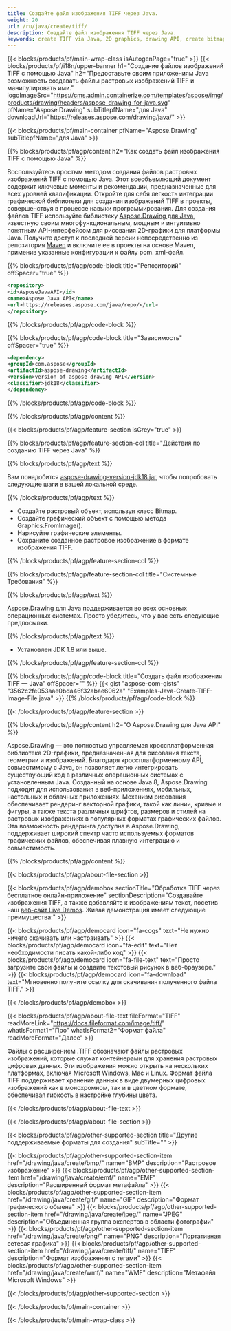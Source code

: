 ```yaml
---
title: Создайте файл изображения TIFF через Java.
weight: 20
url: /ru/java/create/tiff/
description: Создайте файл изображения TIFF через Java.
keywords: create TIFF via Java, 2D graphics, drawing API, create bitmap in Java, Drawing для Java, save bitmap, save TIFF image, cross-platform 2D graphic library, Bitmap class, vector graphics drawing, draw text, rendering raster images, TIFF image file
---
```


{{< blocks/products/pf/main-wrap-class isAutogenPage="true" >}}
{{< blocks/products/pf/i18n/upper-banner h1="Создание файлов изображений TIFF с помощью Java" h2="Предоставьте своим приложениям Java возможность создавать файлы растровых изображений TIFF и манипулировать ими." logoImageSrc="https://cms.admin.containerize.com/templates/aspose/img/products/drawing/headers/aspose_drawing-for-java.svg" pfName="Aspose.Drawing" subTitlepfName="для Java" downloadUrl="https://releases.aspose.com/drawing/java/" >}}

{{< blocks/products/pf/main-container pfName="Aspose.Drawing" subTitlepfName="для Java" >}}


{{% blocks/products/pf/agp/content h2="Как создать файл изображения TIFF с помощью Java" %}}

Воспользуйтесь простым методом создания файлов растровых изображений TIFF с помощью Java. Этот всеобъемлющий документ содержит ключевые моменты и рекомендации, предназначенные для всех уровней квалификации. Откройте для себя легкость интеграции графической библиотеки для создания изображений TIFF в проекты, совершенствуя в процессе навыки программирования. Для создания файлов TIFF используйте библиотеку [Aspose.Drawing для Java](https://products.aspose.com/drawing/java), известную своим многофункциональным, мощным и интуитивно понятным API-интерфейсом для рисования 2D-графики для платформы Java. Получите доступ к последней версии непосредственно из репозитория [Maven](https://releases.aspose.com/java/repo/com/aspose/aspose-drawing/) и включите ее в проекты на основе Maven, применив указанные конфигурации к файлу pom. xml-файл.

{{% blocks/products/pf/agp/code-block title="Репозиторий" offSpacer="true" %}}

```xml
<repository>
<id>AsposeJavaAPI</id>
<name>Aspose Java API</name>
<url>https://releases.aspose.com/java/repo/</url>
</repository>
```

{{% /blocks/products/pf/agp/code-block %}}

{{% blocks/products/pf/agp/code-block title="Зависимость" offSpacer="true" %}}

```xml
<dependency>
<groupId>com.aspose</groupId>
<artifactId>aspose-drawing</artifactId>
<version>version of aspose-drawing API</version>
<classifier>jdk18</classifier>
</dependency>
```

{{% /blocks/products/pf/agp/code-block %}}

{{% /blocks/products/pf/agp/content %}}


{{< blocks/products/pf/agp/feature-section isGrey="true" >}}

{{% blocks/products/pf/agp/feature-section-col title="Действия по созданию TIFF через Java" %}}

{{% blocks/products/pf/agp/text %}}

Вам понадобится [aspose-drawing-version-jdk18.jar](https://releases.aspose.com/drawing/java/), чтобы попробовать следующие шаги в вашей локальной среде.

{{% /blocks/products/pf/agp/text %}}

+ Создайте растровый объект, используя класс Bitmap.
+ Создайте графический объект с помощью метода Graphics.FromImage().
+ Нарисуйте графические элементы.
+ Сохраните созданное растровое изображение в формате изображения TIFF.

{{% /blocks/products/pf/agp/feature-section-col %}}

{{% blocks/products/pf/agp/feature-section-col title="Системные Требования" %}}

{{% blocks/products/pf/agp/text %}}

Aspose.Drawing для Java поддерживается во всех основных операционных системах. Просто убедитесь, что у вас есть следующие предпосылки.

{{% /blocks/products/pf/agp/text %}}

- Установлен JDK 1.8 или выше.

{{% /blocks/products/pf/agp/feature-section-col %}}

{{% blocks/products/pf/agp/code-block title="Создать файл изображения TIFF — Java" offSpacer="" %}}
{{< gist "aspose-com-gists" "3562c2fe053aae0bda46f32abae6062a" "Examples-Java-Create-TIFF-Image-File.java" >}}
{{% /blocks/products/pf/agp/code-block %}}

{{< /blocks/products/pf/agp/feature-section >}}


<!-- aboutfile Starts -->

{{% blocks/products/pf/agp/content h2="О Aspose.Drawing для Java API" %}}

Aspose.Drawing — это полностью управляемая кроссплатформенная библиотека 2D-графики, предназначенная для рисования текста, геометрии и изображений. Благодаря кроссплатформенному API, совместимому с Java, он позволяет легко интегрировать существующий код в различных операционных системах с установленным Java. Созданный на основе Java 8, Aspose.Drawing подходит для использования в веб-приложениях, мобильных, настольных и облачных приложениях. Механизм рисования обеспечивает рендеринг векторной графики, такой как линии, кривые и фигуры, а также текста различных шрифтов, размеров и стилей на растровых изображениях в популярных форматах графических файлов. Эта возможность рендеринга доступна в Aspose.Drawing, поддерживает широкий спектр часто используемых форматов графических файлов, обеспечивая плавную интеграцию и совместимость.

{{% /blocks/products/pf/agp/content %}}


{{< blocks/products/pf/agp/about-file-section >}}

{{< blocks/products/pf/agp/demobox sectionTitle="Обработка TIFF через бесплатное онлайн-приложение" sectionDescription="Создавайте изображения TIFF, а также добавляйте к изображениям текст, посетив наш [веб-сайт Live Demos](https://products.aspose.app/drawing). Живая демонстрация имеет следующие преимущества:" >}}

{{< blocks/products/pf/agp/democard icon="fa-cogs" text="Не нужно ничего скачивать или настраивать" >}}
{{< blocks/products/pf/agp/democard icon="fa-edit" text="Нет необходимости писать какой-либо код" >}}
{{< blocks/products/pf/agp/democard icon="fa-file-text" text="Просто загрузите свои файлы и создайте текстовый рисунок в веб-браузере." >}}
{{< blocks/products/pf/agp/democard icon="fa-download" text="Мгновенно получите ссылку для скачивания полученного файла TIFF." >}}

{{< /blocks/products/pf/agp/demobox >}}

{{< blocks/products/pf/agp/about-file-text fileFormat="TIFF" readMoreLink="https://docs.fileformat.com/image/tiff/" whatIsFormat1="Про" whatIsFormat2="Формат файла" readMoreFormat="Далее" >}}

Файлы с расширением .TIFF обозначают файлы растровых изображений, которые служат контейнерами для хранения растровых цифровых данных. Эти изображения можно открыть на нескольких платформах, включая Microsoft Windows, Mac и Linux. Формат файла TIFF поддерживает хранение данных в виде двумерных цифровых изображений как в монохромном, так и в цветном формате, обеспечивая гибкость в настройке глубины цвета.

{{< /blocks/products/pf/agp/about-file-text >}}

{{< /blocks/products/pf/agp/about-file-section >}}

<!-- aboutfile Ends -->


{{< blocks/products/pf/agp/other-supported-section title="Другие поддерживаемые форматы для создания" subTitle="" >}}

{{< blocks/products/pf/agp/other-supported-section-item href="/drawing/java/create/bmp/" name="BMP" description="Растровое изображение" >}}
{{< blocks/products/pf/agp/other-supported-section-item href="/drawing/java/create/emf/" name="EMF" description="Расширенный формат метафайла" >}}
{{< blocks/products/pf/agp/other-supported-section-item href="/drawing/java/create/gif/" name="GIF" description="Формат графического обмена" >}}
{{< blocks/products/pf/agp/other-supported-section-item href="/drawing/java/create/jpeg/" name="JPEG" description="Объединенная группа экспертов в области фотографии" >}}
{{< blocks/products/pf/agp/other-supported-section-item href="/drawing/java/create/png/" name="PNG" description="Портативная сетевая графика" >}}
{{< blocks/products/pf/agp/other-supported-section-item href="/drawing/java/create/tiff/" name="TIFF" description="Формат изображения с тегами" >}}
{{< blocks/products/pf/agp/other-supported-section-item href="/drawing/java/create/wmf/" name="WMF" description="Метафайл Microsoft Windows" >}}


{{< /blocks/products/pf/agp/other-supported-section >}}

{{< /blocks/products/pf/main-container >}}

{{< /blocks/products/pf/main-wrap-class >}}
